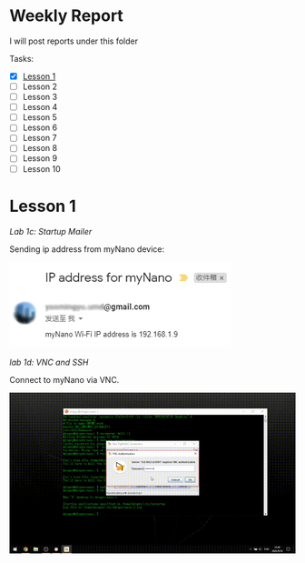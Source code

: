 # Weekly Report
I will post reports under this folder

Tasks:
 - [x] [Lesson 1](./#Lesson-1)
 - [ ] Lesson 2
 - [ ] Lesson 3
 - [ ] Lesson 4
 - [ ] Lesson 5
 - [ ] Lesson 6
 - [ ] Lesson 7
 - [ ] Lesson 8
 - [ ] Lesson 9
 - [ ] Lesson 10
 
 # Lesson 1
 *Lab 1c: Startup Mailer*
 
 Sending ip address from myNano device:
 
![my-ip-address](./Images/ip_me-1.png)

*lab 1d: VNC and SSH*

Connect to myNano via VNC.

![vnc-to-my-nano](./Images/EE629-Lab1d-vnc.gif)
